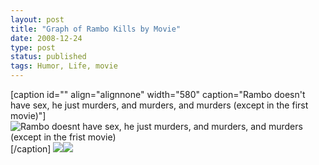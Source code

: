 ```yaml
---
layout: post
title: "Graph of Rambo Kills by Movie"
date: 2008-12-24
type: post
status: published
tags: Humor, Life, movie
---
```



[caption id="" align="alignnone" width="580" caption="Rambo doesn't have sex, he just murders, and murders, and murders (except in the first movie)"]![Rambo doesnt have sex, he just murders, and murders, and murders (except in the frist movie)](http://www.firstshowing.net/img/rambo-kill-chart.jpg)[/caption] ![](file:///Users/Jason/Library/Caches/TemporaryItems/moz-screenshot.png)![](file:///Users/Jason/Library/Caches/TemporaryItems/moz-screenshot-1.png)

